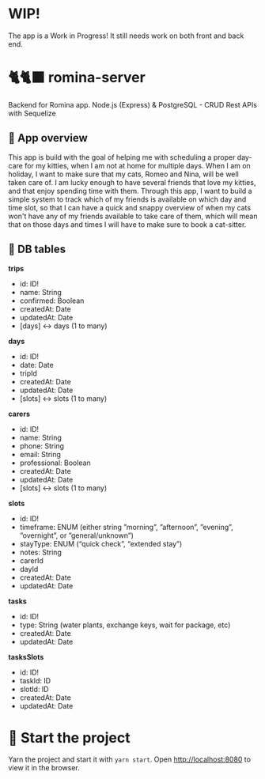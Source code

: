 # WIP!
The app is a Work in Progress! 
It still needs work on both front and back end.

# 🐈🐈‍⬛ romina-server
Backend for Romina app. Node.js (Express) &amp; PostgreSQL - CRUD Rest APIs with Sequelize

## 📝 App overview
This app is build with the goal of helping me with scheduling a proper day-care for my kitties, when I am not at home for multiple days. When I am on holiday, I want to make sure that my cats, Romeo and Nina, will be well taken care of. I am lucky enough to have several friends that love my kitties, and that enjoy spending time with them. Through this app, I want to build a simple system to track which of my friends is available on which day and time slot, so that I can have a quick and snappy overview of when my cats won't have any of my friends available to take care of them, which will mean that on those days and times I will have to make sure to book a cat-sitter.

## 💽 DB tables

**trips**
- id: ID!
- name: String
- confirmed: Boolean 
- createdAt: Date
- updatedAt: Date
- [days] <-> days (1 to many)

**days**
- id: ID!
- date: Date
- tripId
- createdAt: Date
- updatedAt: Date
- [slots] <-> slots (1 to many)

**carers**
- id: ID!
- name: String
- phone: String
- email: String
- professional: Boolean
- createdAt: Date
- updatedAt: Date
- [slots] <-> slots (1 to many)

**slots**
- id: ID!
- timeframe: ENUM (either string ”morning”, ”afternoon”, ”evening”, ”overnight”, or ”general/unknown”)
- stayType: ENUM (“quick check”, “extended stay”)
- notes: String
- carerId 
- dayId
- createdAt: Date
- updatedAt: Date

**tasks**
- id: ID!
- type: String (water plants, exchange keys, wait for package, etc)
- createdAt: Date
- updatedAt: Date

**tasksSlots**
- id: ID!
- taskId: ID 
- slotId: ID
- createdAt: Date
- updatedAt: Date


# 🛫 Start the project
Yarn the project and start it with `yarn start`.
Open [http://localhost:8080](http://localhost:8080) to view it in the browser.


